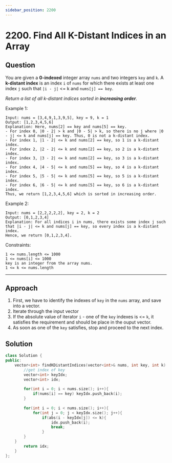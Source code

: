 ```yaml
---
sidebar_position: 2200
---
```


# 2200. Find All K-Distant Indices in an Array

## Question 
You are given a **0-indexed** integer array `nums` and two integers `key` and `k`. A **k-distant index** is an index `i` of `nums` for which there exists at least one index `j` such that `|i - j|` <= k and `nums[j] == key`.

*Return a list of all k-distant indices sorted in **increasing order**.*

Example 1:
```
Input: nums = [3,4,9,1,3,9,5], key = 9, k = 1
Output: [1,2,3,4,5,6]
Explanation: Here, nums[2] == key and nums[5] == key.
- For index 0, |0 - 2| > k and |0 - 5| > k, so there is no j where |0 - j| <= k and nums[j] == key. Thus, 0 is not a k-distant index.
- For index 1, |1 - 2| <= k and nums[2] == key, so 1 is a k-distant index.
- For index 2, |2 - 2| <= k and nums[2] == key, so 2 is a k-distant index.
- For index 3, |3 - 2| <= k and nums[2] == key, so 3 is a k-distant index.
- For index 4, |4 - 5| <= k and nums[5] == key, so 4 is a k-distant index.
- For index 5, |5 - 5| <= k and nums[5] == key, so 5 is a k-distant index.
- For index 6, |6 - 5| <= k and nums[5] == key, so 6 is a k-distant index.
Thus, we return [1,2,3,4,5,6] which is sorted in increasing order. 
```
Example 2:
```
Input: nums = [2,2,2,2,2], key = 2, k = 2
Output: [0,1,2,3,4]
Explanation: For all indices i in nums, there exists some index j such that |i - j| <= k and nums[j] == key, so every index is a k-distant index. 
Hence, we return [0,1,2,3,4].
```

Constraints:
```
1 <= nums.length <= 1000
1 <= nums[i] <= 1000
key is an integer from the array nums.
1 <= k <= nums.length
```

---

## Approach

1. First, we have to identify the indexes of `key` in the `nums` array, and save into a vector.
2. Iterate through the input vector
3. If the absolute value of iterator `i` - one of the `key` indexes is <= `k`, it satisfies the requirement and should be place in the ouput vector.
4. As soon as one of the `key` satisfies, stop and proceed to the next index.

## Solution

```cpp
class Solution {
public:
    vector<int> findKDistantIndices(vector<int>& nums, int key, int k) {
        //get index of key
        vector<int> keyIdx;
        vector<int> idx;
        
        for(int i = 0; i < nums.size(); i++){
            if(nums[i] == key) keyIdx.push_back(i);
        }
        
        for(int i = 0; i < nums.size(); i++){
            for(int j = 0; j < keyIdx.size(); j++){
                if(abs(i - keyIdx[j]) <= k){
                    idx.push_back(i);
                    break;
                } 
        }
    }
        return idx;
    }
};
```